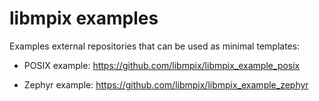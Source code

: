 libmpix examples
================

Examples external repositories that can be used as minimal templates:

- POSIX example: <https://github.com/libmpix/libmpix_example_posix>

- Zephyr example: <https://github.com/libmpix/libmpix_example_zephyr>
